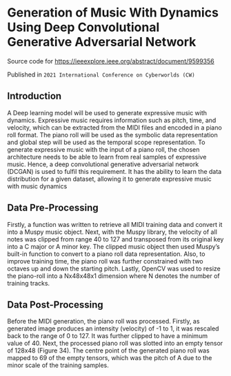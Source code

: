 # Generation of Music With Dynamics Using Deep Convolutional Generative Adversarial Network
Source code for https://ieeexplore.ieee.org/abstract/document/9599356

Published in `2021 International Conference on Cyberworlds (CW)`

## Introduction
A Deep learning model will be used to generate expressive music with dynamics. Expressive music requires information such as pitch, time, and velocity, which can be extracted from the MIDI files and encoded in a piano roll format. The piano roll will be used as the symbolic data representation and global step will be used as the temporal scope representation. To generate expressive music with the input of a piano roll, the chosen architecture needs to be able to learn from real samples of expressive music. Hence, a deep convolutional generative adversarial network (DCGAN) is used to fulfil this requirement. It has the ability to learn the data distribution for a given dataset, allowing it to generate expressive music with music dynamics

## Data Pre-Processing
Firstly, a function was written to retrieve all MIDI training data and convert it into a Muspy music object. Next, with the Muspy library, the velocity of all notes was clipped from range 40 to 127 and transposed from its original key into a C major or A minor key. The clipped music object then used Muspy’s built-in function to convert to a piano roll data representation. Also, to improve training time, the piano roll was further constrained with two octaves up and down the starting pitch. Lastly, OpenCV was used to resize the piano-roll into a Nx48x48x1 dimension where N denotes the number of training tracks.

## Data Post-Processing
Before the MIDI generation, the piano roll was processed. Firstly, as generated image produces an intensity (velocity) of -1 to 1, it was rescaled back to the range of 0 to 127. It was further clipped to have a minimum value of 40. Next, the processed piano roll was slotted into an empty tensor of 128x48 (Figure 34). The centre point of the generated piano roll was mapped to 69 of the empty tensors, which was the pitch of A due to the minor scale of the training samples.
